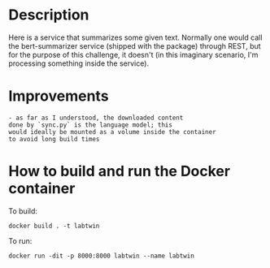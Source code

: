 # Description

Here is a service that summarizes some given text. Normally one
would call the bert-summarizer service (shipped with the package)
through REST, but for the purpose of this challenge, it doesn't 
(in this imaginary scenario, I'm processing something inside the
service).

# Improvements

	- as far as I understood, the downloaded content
	done by `sync.py` is the language model; this
	would ideally be mounted as a volume inside the container
	to avoid long build times

# How to build and run the Docker container

To build:

```
docker build . -t labtwin
```

To run:

```
docker run -dit -p 8000:8000 labtwin --name labtwin
```
